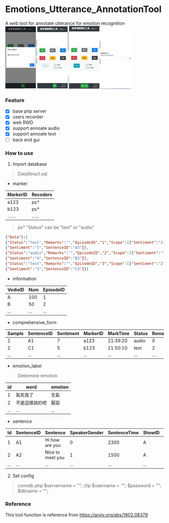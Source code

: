 # Emotions_Utterance_AnnotationTool

A web tool for annotate utterance for emotion recognition
<img src="img/tool.png" width="400">
### Feature
- [x] base php server
- [x] users recorder
- [x] web RWD
- [x] support annoate audio
- [x] support annoate text
- [ ] back end gui

### How to use

1. Import database
>DataStruct.sql

- marker

| MarkerID | Recoders |
| ----- | ---- |
| a123  | ps*  |
| b123  | ps*  |
|.......|......|

>ps* 
"Status" can be "text" or "audio"
```json
{"Data"}:[
{"Status":"text","Remarks":"","EpisodeID","1","Scope":[{"Sentiment":"1","SentenceID":"A1"},{"Sentiment":"0","SentenceID":"A2"},
{"Sentiment":"5","SentenceID":"A3"]},
{"Status":"audio","Remarks":"","EpisodeID","2","Scope":[{"Sentiment":"3","SentenceID":"B1"},{"Sentiment":"6","SentenceID":"B2"},
{"Sentiment":"4","SentenceID":"B3"]},
{"Status":"text","Remarks":"","EpisodeID","3","Scope":[{"Sentiment":"2","SentenceID":"C1"},{"Sentiment":"1","SentenceID":"C2"},
{"Sentiment":"3","SentenceID":"C3"]}]
```

- information

| VedioID | Num | EpisodeID |
| -- |---| - |
| A  | 100 | 1 |
| B  | 50  | 2 |
|... |...|...|

- comprehensive_form

| Sample | SentenceID | Sentiment | MarkerID | MarkTime | Status | Remark |
| - | -- | ---- | ----| ----- | ------ | -|
| 1 | A1 | 7   | a123| 21:39:20 | audio | 0 |
| 2 | C1 | 5   | b123| 21:50:10 | text | 2 |
| ... | ... | ...   | ...| ...| ... | ... |

- emotion_label
>Determine emotion

| id | word | emotion |
| -- |---| - |
| 1  | 氣死我了 | 生氣 |
| 2 | 不是這樣說的吧 | 厭惡 |
|... |...|...|

- sentence

| Id | SentenceID |Sentence | SpeakerGender | SentenceTime | ShowID | EpisodeID | DialogID | Sentiment |
| -- | ---- |---- | ---- | ---- | ---- | ---- | ---- | ---- |
| 1 | A1 |Hi how are you | 0 | 2300 | A | A1 | null | null |
| 2 | A2 |Nice to meet you | 1 | 1500 | A | A1 | null | null |
| ... | ... |... | ... | ... | ... | ... | ... | ... |

2. Set config
>conndb.php
       $servername = ""; //ip
       $username = "";
       $password = "";
       $dbname = "";

### Reference
This tool function is reference  from
https://arxiv.org/abs/1802.08379
